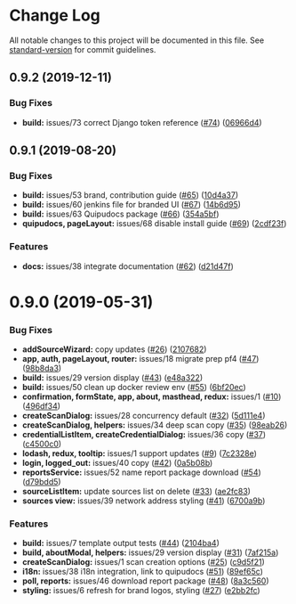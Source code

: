 # Change Log

All notable changes to this project will be documented in this file. See [standard-version](https://github.com/conventional-changelog/standard-version) for commit guidelines.

## 0.9.2 (2019-12-11)


### Bug Fixes

* **build:** issues/73 correct Django token reference ([#74](https://github.com/quipucords/quipucords-ui/issues/74)) ([06966d4](https://github.com/quipucords/quipucords-ui/commit/06966d4))



## 0.9.1 (2019-08-20)


### Bug Fixes

* **build:** issues/53 brand, contribution guide ([#65](https://github.com/quipucords/quipucords-ui/issues/65)) ([10d4a37](https://github.com/quipucords/quipucords-ui/commit/10d4a37))
* **build:** issues/60 jenkins file for branded UI ([#67](https://github.com/quipucords/quipucords-ui/issues/67)) ([14b6d95](https://github.com/quipucords/quipucords-ui/commit/14b6d95))
* **build:** issues/63 Quipudocs package ([#66](https://github.com/quipucords/quipucords-ui/issues/66)) ([354a5bf](https://github.com/quipucords/quipucords-ui/commit/354a5bf))
* **quipudocs, pageLayout:** issues/68 disable install guide ([#69](https://github.com/quipucords/quipucords-ui/issues/69)) ([2cdf23f](https://github.com/quipucords/quipucords-ui/commit/2cdf23f))


### Features

* **docs:** issues/38 integrate documentation ([#62](https://github.com/quipucords/quipucords-ui/issues/62)) ([d21d47f](https://github.com/quipucords/quipucords-ui/commit/d21d47f))



# 0.9.0 (2019-05-31)


### Bug Fixes

* **addSourceWizard:** copy updates ([#26](https://github.com/quipucords/quipucords-ui/issues/26)) ([2107682](https://github.com/quipucords/quipucords-ui/commit/2107682))
* **app, auth, pageLayout, router:**  issues/18 migrate prep pf4 ([#47](https://github.com/quipucords/quipucords-ui/issues/47)) ([98b8da3](https://github.com/quipucords/quipucords-ui/commit/98b8da3))
* **build:** issues/29 version display ([#43](https://github.com/quipucords/quipucords-ui/issues/43)) ([e48a322](https://github.com/quipucords/quipucords-ui/commit/e48a322))
* **build:** issues/50 clean up docker review env ([#55](https://github.com/quipucords/quipucords-ui/issues/55)) ([6bf20ec](https://github.com/quipucords/quipucords-ui/commit/6bf20ec))
* **confirmation, formState, app, about, masthead, redux:** issues/1  ([#10](https://github.com/quipucords/quipucords-ui/issues/10)) ([496df34](https://github.com/quipucords/quipucords-ui/commit/496df34))
* **createScanDialog:** issues/28 concurrency default ([#32](https://github.com/quipucords/quipucords-ui/issues/32)) ([5d111e4](https://github.com/quipucords/quipucords-ui/commit/5d111e4))
* **createScanDialog, helpers:** issues/34 deep scan copy ([#35](https://github.com/quipucords/quipucords-ui/issues/35)) ([98eab26](https://github.com/quipucords/quipucords-ui/commit/98eab26))
* **credentialListItem, createCredentialDialog:** issues/36 copy ([#37](https://github.com/quipucords/quipucords-ui/issues/37)) ([c4500c0](https://github.com/quipucords/quipucords-ui/commit/c4500c0))
* **lodash, redux, tooltip:** issues/1 support updates ([#9](https://github.com/quipucords/quipucords-ui/issues/9)) ([7c2328e](https://github.com/quipucords/quipucords-ui/commit/7c2328e))
* **login, logged_out:** issues/40 copy ([#42](https://github.com/quipucords/quipucords-ui/issues/42)) ([0a5b08b](https://github.com/quipucords/quipucords-ui/commit/0a5b08b))
* **reportsService:** issues/52 name report package download ([#54](https://github.com/quipucords/quipucords-ui/issues/54)) ([d79bdd5](https://github.com/quipucords/quipucords-ui/commit/d79bdd5))
* **sourceListItem:** update sources list on delete ([#33](https://github.com/quipucords/quipucords-ui/issues/33)) ([ae2fc83](https://github.com/quipucords/quipucords-ui/commit/ae2fc83))
* **sources view:** issues/39 network address styling ([#41](https://github.com/quipucords/quipucords-ui/issues/41)) ([6700a9b](https://github.com/quipucords/quipucords-ui/commit/6700a9b))


### Features

* **build:** issues/7 template output tests ([#44](https://github.com/quipucords/quipucords-ui/issues/44)) ([2104ba4](https://github.com/quipucords/quipucords-ui/commit/2104ba4))
* **build, aboutModal, helpers:** issues/29 version display ([#31](https://github.com/quipucords/quipucords-ui/issues/31)) ([7af215a](https://github.com/quipucords/quipucords-ui/commit/7af215a))
* **createScanDialog:** issues/1 scan creation options ([#25](https://github.com/quipucords/quipucords-ui/issues/25)) ([c9d5f21](https://github.com/quipucords/quipucords-ui/commit/c9d5f21))
* **i18n:** issues/38 i18n integration, link to quipudocs ([#51](https://github.com/quipucords/quipucords-ui/issues/51)) ([89ef65c](https://github.com/quipucords/quipucords-ui/commit/89ef65c))
* **poll, reports:** issues/46 download report package ([#48](https://github.com/quipucords/quipucords-ui/issues/48)) ([8a3c560](https://github.com/quipucords/quipucords-ui/commit/8a3c560))
* **styling:** issues/6 refresh for brand logos, styling ([#27](https://github.com/quipucords/quipucords-ui/issues/27)) ([e2bb2fc](https://github.com/quipucords/quipucords-ui/commit/e2bb2fc))
